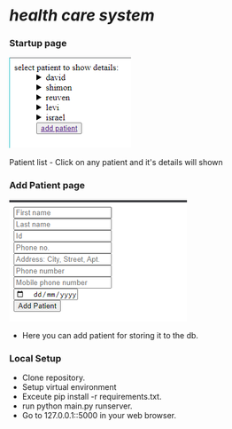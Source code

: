 # _health care system_

### Startup page

![](https://github.com/rkohen770/hadasim_2/blob/master/screen_shots/wellcome%20page.png)

<p>Patient list - Click on any patient and it's details will shown</p>

### Add Patient page
![](https://github.com/rkohen770/hadasim_2/blob/master/screen_shots/add%20patient%20page.png)
- Here you can add patient for storing it to the db. 

### Local Setup
- Clone repository.
- Setup virtual environment
- Exceute pip install -r requirements.txt.
- run python main.py runserver.
- Go to 127.0.0.1::5000 in your web browser.
